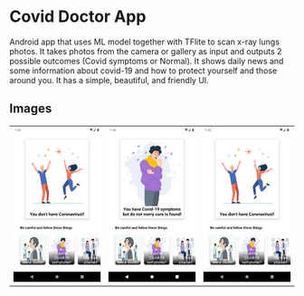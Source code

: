 # Covid Doctor App
Android app that uses ML model together with TFlite to scan x-ray lungs photos. It takes photos from the camera or gallery as input and outputs 2 possible outcomes (Covid symptoms or Normal). It shows daily news and some information about covid-19 and how to protect yourself and those around you. It has a simple, beautiful, and friendly UI.

## Images
<table align="center">
  <tr>
    <td>
      <img src="https://github.com/CS-Geeks/CovidDoctor-App/blob/main/assets/corona%20free.png" alt="Home screen"/>
    </td>    
    <td>
      <img src="https://github.com/CS-Geeks/CovidDoctor-App/blob/main/assets/have%20corona.png" alt="Result screen" />
    </td>  
    <td>
      <img src="https://github.com/CS-Geeks/CovidDoctor-App/blob/main/assets/corona%20free.png" alt="Result screen"/>
   </td>
  </tr>
</table>
  


